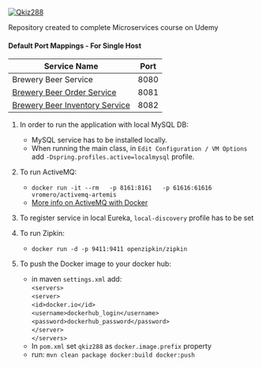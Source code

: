 [![Qkiz288](https://circleci.com/gh/Qkiz288/mssc-beer-service-kamil.svg?style=shield)](https://circleci.com/gh/Qkiz288/mssc-beer-service-kamil)

Repository created to complete Microservices course on Udemy

#### Default Port Mappings - For Single Host
| Service Name | Port | 
| --------| -----|
| Brewery Beer Service | 8080 |
| [Brewery Beer Order Service](https://github.com/Qkiz288/mssc-beer-order-service) | 8081 |
| [Brewery Beer Inventory Service](https://github.com/Qkiz288/mssc-beer-inventory-service) | 8082 |

1. In order to run the application with local MySQL DB:
    -  MySQL service has to be installed locally.
    - When running the main class, in `Edit Configuration / VM Options` add `-Dspring.profiles.active=localmysql` profile.
 
2. To run ActiveMQ:
    - `docker run -it --rm   -p 8161:8161   -p 61616:61616   vromero/activemq-artemis`
    - [More info on ActiveMQ with Docker](https://github.com/vromero/activemq-artemis-docker)

3. To register service in local Eureka, `local-discovery` profile has to be set

4. To run Zipkin:
    - `docker run -d -p 9411:9411 openzipkin/zipkin`

5. To push the Docker image to your docker hub:
    - in maven `settings.xml` add:<br />
    `<servers>`<br />
    `<server>`<br />
    `<id>docker.io</id>`<br />
    `<username>dockerhub_login</username>`<br />
    `<password>dockerhub_password</password>`<br />
    `</server>`<br />
    `</servers>`
    - In `pom.xml` set `qkiz288` as `docker.image.prefix` property
    - run: `mvn clean package docker:build docker:push`